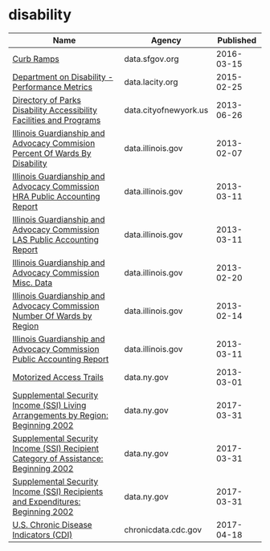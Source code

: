 # disability

Name | Agency | Published
---- | ---- | ---------
[Curb Ramps](../datasets/ch9w-7kih.md) | data.sfgov.org | 2016-03-15
[Department on Disability - Performance Metrics](../datasets/5qhm-gdrd.md) | data.lacity.org | 2015-02-25
[Directory of Parks Disability Accessibility Facilities and Programs](../datasets/e4ej-j6hn.md) | data.cityofnewyork.us | 2013-06-26
[Illinois Guardianship and Advocacy Commision Percent Of Wards By Disability](../datasets/m8yi-kf9c.md) | data.illinois.gov | 2013-02-07
[Illinois Guardianship and Advocacy Commission HRA Public Accounting Report](../datasets/cvfv-ms9n.md) | data.illinois.gov | 2013-03-11
[Illinois Guardianship and Advocacy Commission LAS Public Accounting Report](../datasets/fbcf-xy9g.md) | data.illinois.gov | 2013-03-11
[Illinois Guardianship and Advocacy Commission Misc. Data](../datasets/pefi-sz2t.md) | data.illinois.gov | 2013-02-20
[Illinois Guardianship and Advocacy Commission Number Of Wards by Region](../datasets/8kur-y9ks.md) | data.illinois.gov | 2013-02-14
[Illinois Guardianship and Advocacy Commission Public Accounting Report](../datasets/837x-6er7.md) | data.illinois.gov | 2013-03-11
[Motorized Access Trails](../datasets/qugt-5hi9.md) | data.ny.gov | 2013-03-01
[Supplemental Security Income (SSI) Living Arrangements by Region: Beginning 2002](../datasets/iuu6-qurh.md) | data.ny.gov | 2017-03-31
[Supplemental Security Income (SSI) Recipient Category of Assistance: Beginning 2002](../datasets/959f-28y9.md) | data.ny.gov | 2017-03-31
[Supplemental Security Income (SSI) Recipients and Expenditures: Beginning 2002](../datasets/kym4-b5dg.md) | data.ny.gov | 2017-03-31
[U.S. Chronic Disease Indicators (CDI)](../datasets/g4ie-h725.md) | chronicdata.cdc.gov | 2017-04-18

